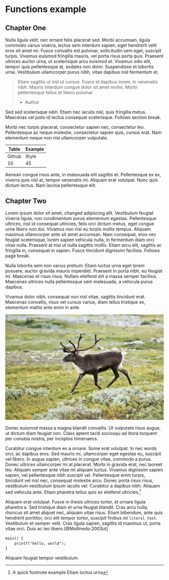 # Functions example
## Chapter One
Nulla ligula velit, nec ornare felis placerat sed. Morbi accumsan, ligula commodo varius viverra, lectus sem interdum sapien, eget hendrerit velit eros sit amet mi. Fusce convallis est pulvinar, sollicitudin sem eget, suscipit turpis. Vivamus euismod fringilla mauris, vel porta risus porta quis. Praesent ultrices auctor urna, ut scelerisque arcu euismod at. Vivamus odio elit, tempor quis pellentesque at, sodales non dolor. Suspendisse et lobortis urna. Vestibulum ullamcorper purus nibh, vitae dapibus nisl fermentum et.

> Etiam sagittis ut nisl ut cursus. Fusce id dapibus lorem, in venenatis nibh. Mauris interdum congue dolor sit amet mollis. Morbi pellentesque tellus et libero pulvinar
> - Author

Sed sed scelerisque nibh. Etiam nec iaculis nisl, quis fringilla metus. Maecenas vel justo id lectus consequat scelerisque.  Follows section break.

Morbi nec turpis placerat, consectetur sapien nec, consectetur leo. Pellentesque ac neque molestie, consectetur sapien quis, cursus erat. Nam elementum neque non nisi ullamcorper vulputate.


| Table | Example |
|--------|--------|
|Github  |Style   |
|10      |45      |

Aenean congue risus ante, in malesuada elit sagittis et. Pellentesque ex ex, viverra quis nisl at, tempor venenatis mi. Aliquam erat volutpat. Nunc quis dictum lectus. Nam lacinia pellentesque elit.

## Chapter Two

Lorem ipsum dolor sit amet, changed adipiscing elit. Vestibulum feugiat viverra ligula, non condimentum purus elementum egestas. Pellentesque ultrices, nisl id consequat ultricies, felis orci dictum metus, eget congue urna libero non dui. Vivamus non nisi eu turpis mollis tempus. Aliquam maximus ullamcorper ante sit amet accumsan. Nam consequat, eros nec feugiat scelerisque, lorem sapien vehicula nulla, in fermentum diam orci vitae nulla. Praesent at nisl ut nulla sagittis mollis. Etiam arcu elit, sagittis ac fringilla in, consequat in sapien. Fusce tincidunt dignissim facilisis. Follows page break.

Nulla lobortis sem non varius pretium. Etiam luctus urna eget lorem posuere, auctor gravida mauris imperdiet. Praesent in porta nibh, eu feugiat mi. Maecenas et risus risus. Nullam eleifend elit a massa semper facilisis. Maecenas ultrices nulla pellentesque sem malesuada, a vehicula purus dapibus.

Vivamus dolor nibh, consequat non nisl vitae, sagittis tincidunt erat. Maecenas convallis, risus vel cursus varius, diam tellus tristique ex, elementum mattis ante enim in ante. 

![A magnificent animal](../images/reindeer.jpg)

Donec euismod massa a magna blandit convallis. Ut vulputate risus augue, ut dictum diam feugiat non. Class aptent taciti sociosqu ad litora torquent per conubia nostra, per inceptos himenaeos.

Curabitur congue interdum ex a ornare. Some erat volutpat. In nec words orci, ac dapibus eros. Sed mauris mi, ullamcorper eget egestas eu, suscipit vel libero. In augue sapien, ultrices in congue vitae, commodo a purus. Donec ultrices ullamcorper mi at placerat. Morbi in gravida erat, nec laoreet leo. Aliquam semper ante vitae mi aliquam luctus. Vivamus dignissim sapien sapien, vel pellentesque nibh suscipit vel. Pellentesque enim turpis, tincidunt vel nisl nec, consequat molestie arcu. Donec porta risus risus, vestibulum vestibulum ipsum iaculis vel. Curabitur a dapibus nibh. Aliquam sed vehicula ante. Etiam pharetra tellus quis ex eleifend ultricies.[^1]

[^1]: A quick footnote example
	Etiam luctus urna

Aliquam erat volutpat. Fusce in thesis ultrices tortor, et ornare ligula pharetra a. Sed tristique diam et urna feugiat blandit. Cras arcu nulla, rhoncus sit amet aliquet nec, aliquam vitae risus. Etiam bibendum, ante quis hendrerit porttitor, orci elit tempor tortor, suscipit finibus mi `literal text`. Vestibulum et semper velit. Cras ligula sapien, sagittis id maximus ut, porta vitae orci. Duis ac leo libero.[@Mollinedo:2003ut]

```
main() {
    printf("hello, world");
}
```

Aliquam feugiat tempor vestibulum.